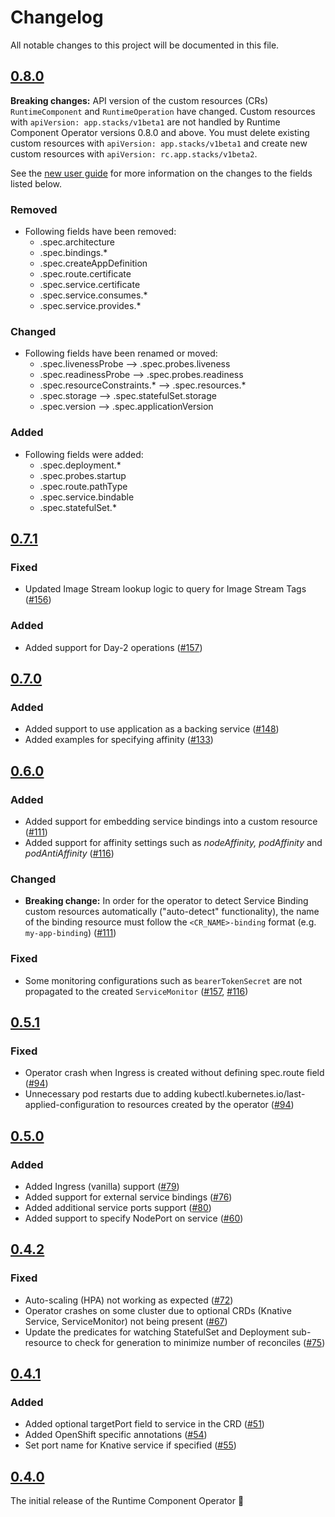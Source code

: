 <!--
This file includes chronologically ordered list of notable changes visible to end users for each version of the Runtime Component Operator. Keep a summary of the change and link to the pull request.

The format is based on [Keep a Changelog](https://keepachangelog.com/en/1.0.0/),
and this project adheres to [Semantic Versioning](https://semver.org/spec/v2.0.0.html).
-->

# Changelog
All notable changes to this project will be documented in this file.

## [0.8.0]

**Breaking changes:** API version of the custom resources (CRs) `RuntimeComponent` and `RuntimeOperation` have changed. Custom resources with `apiVersion: app.stacks/v1beta1` are not handled by Runtime Component Operator versions 0.8.0 and above. You must delete existing custom resources with `apiVersion: app.stacks/v1beta1` and create new custom resources with `apiVersion: rc.app.stacks/v1beta2`.

See the [new user guide](https://github.com/application-stacks/runtime-component-operator/blob/main/doc/user-guide-v1beta2.adoc) for more information on the changes to the fields listed below.

### Removed

- Following fields have been removed:
  - .spec.architecture
  - .spec.bindings.*
  - .spec.createAppDefinition
  - .spec.route.certificate
  - .spec.service.certificate
  - .spec.service.consumes.*
  - .spec.service.provides.*

### Changed

- Following fields have been renamed or moved:
  - .spec.livenessProbe --> .spec.probes.liveness
  - .spec.readinessProbe --> .spec.probes.readiness
  - .spec.resourceConstraints.* --> .spec.resources.*
  - .spec.storage --> .spec.statefulSet.storage
  - .spec.version --> .spec.applicationVersion

### Added

- Following fields were added: 
  - .spec.deployment.*
  - .spec.probes.startup
  - .spec.route.pathType
  - .spec.service.bindable
  - .spec.statefulSet.*

## [0.7.1]

### Fixed

- Updated Image Stream lookup logic to query for Image Stream Tags ([#156](https://github.com/application-stacks/runtime-component-operator/pull/156))

### Added

- Added support for Day-2 operations ([#157](https://github.com/application-stacks/runtime-component-operator/pull/157))

## [0.7.0]

### Added

- Added support to use application as a backing service ([#148](https://github.com/application-stacks/runtime-component-operator/pull/148))
- Added examples for specifying affinity ([#133](https://github.com/application-stacks/runtime-component-operator/pull/133))

## [0.6.0]

### Added

- Added support for embedding service bindings into a custom resource ([#111](https://github.com/application-stacks/runtime-component-operator/pull/111))
- Added support for affinity settings such as _nodeAffinity, podAffinity_ and _podAntiAffinity_ ([#116](https://github.com/application-stacks/runtime-component-operator/pull/116))

### Changed

- **Breaking change:** In order for the operator to detect Service Binding custom resources automatically ("auto-detect" functionality), the name of the binding resource must follow the `<CR_NAME>-binding` format (e.g. `my-app-binding`) ([#111](https://github.com/application-stacks/runtime-component-operator/pull/111))

### Fixed

- Some monitoring configurations such as `bearerTokenSecret` are not propagated to the created `ServiceMonitor` ([#157](https://github.com/OpenLiberty/open-liberty-operator/issues/157), [#116](https://github.com/application-stacks/runtime-component-operator/pull/116))

## [0.5.1]

### Fixed

- Operator crash when Ingress is created without defining spec.route field ([#94](https://github.com/application-stacks/runtime-component-operator/pull/94))
- Unnecessary pod restarts due to adding kubectl.kubernetes.io/last-applied-configuration to resources created by the operator ([#94](https://github.com/application-stacks/runtime-component-operator/pull/94))


## [0.5.0]

### Added

- Added Ingress (vanilla) support ([#79](https://github.com/application-stacks/runtime-component-operator/pull/79))
- Added support for external service bindings ([#76](https://github.com/application-stacks/runtime-component-operator/pull/76))
- Added additional service ports support ([#80](https://github.com/application-stacks/runtime-component-operator/pull/80))
- Added support to specify NodePort on service ([#60](https://github.com/application-stacks/runtime-component-operator/pull/60))

## [0.4.2]

### Fixed

- Auto-scaling (HPA) not working as expected ([#72](https://github.com/application-stacks/runtime-component-operator/pull/72))
- Operator crashes on some cluster due to optional CRDs (Knative Service, ServiceMonitor) not being present ([#67](https://github.com/application-stacks/runtime-component-operator/pull/67))
- Update the predicates for watching StatefulSet and Deployment sub-resource to check for generation to minimize number of reconciles ([#75](https://github.com/application-stacks/runtime-component-operator/pull/75))

## [0.4.1]

### Added

- Added optional targetPort field to service in the CRD ([#51](https://github.com/application-stacks/runtime-component-operator/pull/51))
- Added OpenShift specific annotations ([#54](https://github.com/application-stacks/runtime-component-operator/pull/54))
- Set port name for Knative service if specified ([#55](https://github.com/application-stacks/runtime-component-operator/pull/55))

## [0.4.0]

The initial release of the Runtime Component Operator 🎉


[Unreleased]: https://github.com/application-stacks/runtime-component-operator/compare/v0.8.0...HEAD
[0.8.0]: https://github.com/application-stacks/runtime-component-operator/releases/tag/v0.8.0
[0.7.1]: https://github.com/application-stacks/runtime-component-operator/releases/tag/v0.7.1
[0.7.0]: https://github.com/application-stacks/runtime-component-operator/releases/tag/v0.7.0
[0.6.0]: https://github.com/application-stacks/runtime-component-operator/releases/tag/v0.6.0
[0.5.1]: https://github.com/application-stacks/runtime-component-operator/releases/tag/v0.5.1
[0.5.0]: https://github.com/application-stacks/runtime-component-operator/releases/tag/v0.5.0
[0.4.2]: https://github.com/application-stacks/runtime-component-operator/releases/tag/v0.4.2
[0.4.1]: https://github.com/application-stacks/runtime-component-operator/releases/tag/v0.4.1
[0.4.0]: https://github.com/application-stacks/runtime-component-operator/releases/tag/v0.4.0

